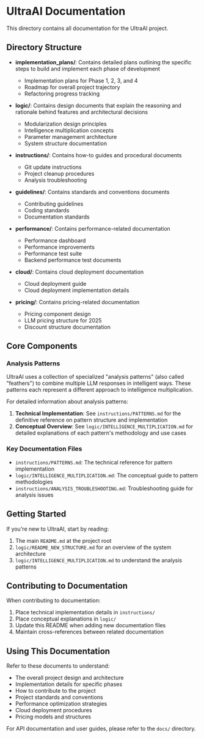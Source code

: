 # UltraAI Documentation

This directory contains all documentation for the UltraAI project.

## Directory Structure

- **implementation_plans/**: Contains detailed plans outlining the specific steps to build and implement each phase of development
  - Implementation plans for Phase 1, 2, 3, and 4
  - Roadmap for overall project trajectory
  - Refactoring progress tracking

- **logic/**: Contains design documents that explain the reasoning and rationale behind features and architectural decisions
  - Modularization design principles
  - Intelligence multiplication concepts
  - Parameter management architecture
  - System structure documentation

- **instructions/**: Contains how-to guides and procedural documents
  - Git update instructions
  - Project cleanup procedures
  - Analysis troubleshooting

- **guidelines/**: Contains standards and conventions documents
  - Contributing guidelines
  - Coding standards
  - Documentation standards

- **performance/**: Contains performance-related documentation
  - Performance dashboard
  - Performance improvements
  - Performance test suite
  - Backend performance test documents

- **cloud/**: Contains cloud deployment documentation
  - Cloud deployment guide
  - Cloud deployment implementation details

- **pricing/**: Contains pricing-related documentation
  - Pricing component design
  - LLM pricing structure for 2025
  - Discount structure documentation

## Core Components

### Analysis Patterns

UltraAI uses a collection of specialized "analysis patterns" (also called "feathers") to combine multiple LLM responses in intelligent ways. These patterns each represent a different approach to intelligence multiplication.

For detailed information about analysis patterns:

1. **Technical Implementation**: See `instructions/PATTERNS.md` for the definitive reference on pattern structure and implementation
2. **Conceptual Overview**: See `logic/INTELLIGENCE_MULTIPLICATION.md` for detailed explanations of each pattern's methodology and use cases

### Key Documentation Files

- `instructions/PATTERNS.md`: The technical reference for pattern implementation
- `logic/INTELLIGENCE_MULTIPLICATION.md`: The conceptual guide to pattern methodologies
- `instructions/ANALYSIS_TROUBLESHOOTING.md`: Troubleshooting guide for analysis issues

## Getting Started

If you're new to UltraAI, start by reading:

1. The main `README.md` at the project root
2. `logic/README_NEW_STRUCTURE.md` for an overview of the system architecture
3. `logic/INTELLIGENCE_MULTIPLICATION.md` to understand the analysis patterns

## Contributing to Documentation

When contributing to documentation:

1. Place technical implementation details in `instructions/`
2. Place conceptual explanations in `logic/`
3. Update this README when adding new documentation files
4. Maintain cross-references between related documentation

## Using This Documentation

Refer to these documents to understand:

- The overall project design and architecture
- Implementation details for specific phases
- How to contribute to the project
- Project standards and conventions
- Performance optimization strategies
- Cloud deployment procedures
- Pricing models and structures

For API documentation and user guides, please refer to the `docs/` directory.
